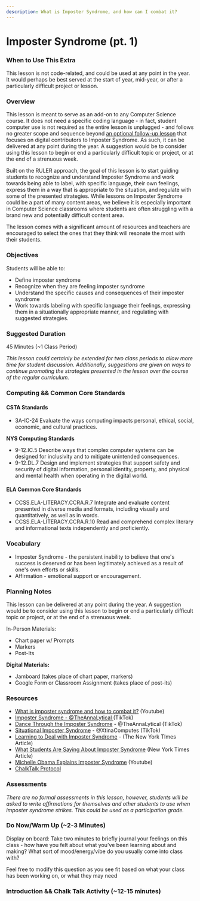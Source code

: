 ```yaml
---
description: What is Imposter Syndrome, and how can I combat it?
---
```


# Imposter Syndrome (pt. 1)

### When to Use This Extra

This lesson is not code-related, and could be used at any point in the year. It would perhaps be best served at the start of year, mid-year, or after a particularly difficult project or lesson.

### Overview

This lesson is meant to serve as an add-on to any Computer Science course. It does not need a specific coding language - in fact, student computer use is not required as the entire lesson is unplugged - and follows no greater scope and sequence beyond [an optional follow-up lesson](https://docs.google.com/document/d/1MOm9XoH41OaPN\_OMkPb3UpWjFo7soKfOt\_Bo3G4fJ2c/preview) that focuses on digital contributors to Imposter Syndrome. As such, it can be delivered at any point during the year. A suggestion would be to consider using this lesson to begin or end a particularly difficult topic or project, or at the end of a strenuous week.

Built on the RULER approach, the goal of this lesson is to start guiding students to recognize and understand Imposter Syndrome and work towards being able to label, with specific language, their own feelings, express them in a way that is appropriate to the situation, and regulate with some of the presented strategies. While lessons on Imposter Syndrome could be a part of many content areas, we believe it is especially important in Computer Science classrooms where students are often struggling with a brand new and potentially difficult content area.

The lesson comes with a significant amount of resources and teachers are encouraged to select the ones that they think will resonate the most with their students.

### Objectives

Students will be able to:

* Define imposter syndrome&#x20;
* Recognize when they are feeling imposter syndrome&#x20;
* Understand the specific causes and consequences of their imposter syndrome&#x20;
* Work towards labeling with specific language their feelings, expressing them in a situationally appropriate manner, and regulating with suggested strategies.

### Suggested Duration

45 Minutes (\~1 Class Period)

_This lesson could certainly be extended for two class periods to allow more time for student discussion. Additionally, suggestions are given on ways to continue promoting the strategies presented in the lesson over the course of the regular curriculum._

### Computing && Common Core Standards

#### CSTA Standards

* 3A-IC-24 Evaluate the ways computing impacts personal, ethical, social, economic, and cultural practices.

**NYS Computing Standards**

* 9-12.IC.5 Describe ways that complex computer systems can be designed for inclusivity and to mitigate unintended consequences.&#x20;
* 9-12.DL.7 Design and implement strategies that support safety and security of digital information, personal identity, property, and physical and mental health when operating in the digital world.

#### **ELA Common Core Standards**

* CCSS.ELA-LITERACY.CCRA.R.7 Integrate and evaluate content presented in diverse media and formats, including visually and quantitatively, as well as in words.&#x20;
* CCSS.ELA-LITERACY.CCRA.R.10 Read and comprehend complex literary and informational texts independently and proficiently.

### **Vocabulary**

* Imposter Syndrome - the persistent inability to believe that one's success is deserved or has been legitimately achieved as a result of one's own efforts or skills.&#x20;
* Affirmation - emotional support or encouragement.

### **Planning Notes**

This lesson can be delivered at any point during the year. A suggestion would be to consider using this lesson to begin or end a particularly difficult topic or project, or at the end of a strenuous week.

In-Person Materials:

* Chart paper w/ Prompts&#x20;
* Markers&#x20;
* Post-Its

**Digital Materials:**

* Jamboard (takes place of chart paper, markers)&#x20;
* Google Form or Classroom Assignment (takes place of post-its)

### **Resources**

* [What is imposter syndrome and how to combat it?](https://youtu.be/ZQUxL4Jm1Lo) (Youtube)&#x20;
* [Imposter Syndrome - @TheAnnaLytical ](https://www.tiktok.com/@theannalytical/video/6938004772456877318?is\_copy\_url=1\&is\_from\_webapp=v1)(TikTok)&#x20;
* [Dance Through the Imposter Syndrome](https://www.tiktok.com/@theannalytical/video/6963695066397428998?is\_from\_webapp=v1) - @TheAnnaLytical (TikTok)&#x20;
* [Situational Imposter Syndrome](https://www.tiktok.com/@xtinacomputes/video/6984463406950632709?is\_from\_webapp=v1) - @XtinaComputes (TikTok)&#x20;
* [Learning to Deal with Imposter Syndrome](https://www.nytimes.com/2015/10/26/your-money/learning-to-deal-with-the-impostor-syndrome.html?\_r=0) - (The New York TImes Article)&#x20;
* [What Students Are Saying About Imposter Syndrome](https://www.nytimes.com/2021/01/21/learning/what-students-are-saying-about-impostor-syndrome-beloved-places-and-finding-balance-in-2021.html) (New York Times Article)&#x20;
* [Michelle Obama Explains Imposter Syndrome](https://www.youtube.com/watch?v=dumm\_XfHkmY) (Youtube)
* [ChalkTalk Protocol](https://www.nsrfharmony.org/wp-content/uploads/2017/10/ChalkTalk-N-1.pdf)

### **Assessments**

_There are no formal assessments in this lesson, however, students will be asked to write affirmations for themselves and other students to use when imposter syndrome strikes. This could be used as a participation grade._

### **Do Now/Warm Up (\~2-3 Minutes)**

Display on board: Take two minutes to briefly journal your feelings on this class - how have you felt about what you’ve been learning about and making? What sort of mood/energy/vibe do you usually come into class with?

Feel free to modify this question as you see fit based on what your class has been working on, or what they may need

### **Introduction && Chalk Talk Activity (\~12-15 minutes)**
